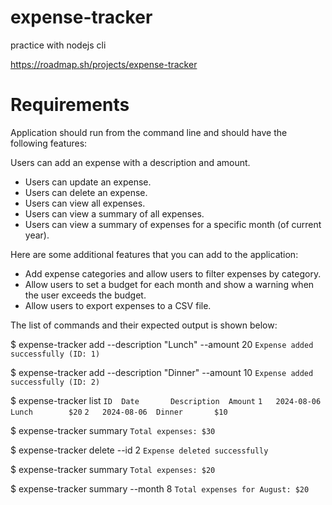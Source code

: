 # expense-tracker
practice with nodejs cli

https://roadmap.sh/projects/expense-tracker

# Requirements

Application should run from the command line and should have the following features:

Users can add an expense with a description and amount.
- Users can update an expense.
- Users can delete an expense.
- Users can view all expenses.
- Users can view a summary of all expenses.
- Users can view a summary of expenses for a specific month (of current year).

Here are some additional features that you can add to the application:

- Add expense categories and allow users to filter expenses by category.
- Allow users to set a budget for each month and show a warning when the user exceeds the budget.
- Allow users to export expenses to a CSV file.


The list of commands and their expected output is shown below:

$ expense-tracker add --description "Lunch" --amount 20
`Expense added successfully (ID: 1)`

$ expense-tracker add --description "Dinner" --amount 10
`Expense added successfully (ID: 2)`

$ expense-tracker list
`ID  Date       Description  Amount`
`1   2024-08-06  Lunch        $20`
`2   2024-08-06  Dinner       $10`

$ expense-tracker summary
`Total expenses: $30`

$ expense-tracker delete --id 2
`Expense deleted successfully`

$ expense-tracker summary
`Total expenses: $20`

$ expense-tracker summary --month 8
`Total expenses for August: $20`